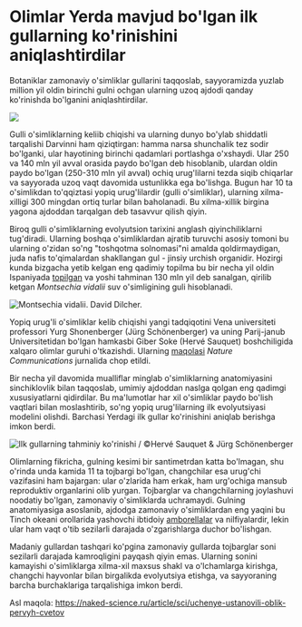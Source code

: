 # Olimlar Yerda mavjud bo'lgan ilk gullarning ko'rinishini aniqlashtirdilar

Botaniklar zamonaviy o'simliklar gullarini taqqoslab, sayyoramizda yuzlab million yil oldin birinchi gulni ochgan ularning uzoq ajdodi qanday ko'rinishda bo'lganini aniqlashtirdilar.

![](https://naked-science.ru/sites/default/files/styles/full_size/public/field/image/flower0.jpeg?itok=7V8prucC)

Gulli o'simliklarning keliib chiqishi va ularning dunyo bo'ylab shiddatli tarqalishi Darvinni ham qiziqtirgan:  hamma narsa shunchalik tez sodir bo'lganki, ular hayotining birinchi qadamlari portlashga o'xshaydi. Ular 250 va 140 mln yil avval orasida paydo bo'lgan deb hisoblanib, ulardan oldin paydo bo'lgan (250-310 mln yil avval) ochiq urug'lilarni tezda siqib chiqarlar va sayyorada uzoq vaqt davomida ustunlikka ega bo'lishga. Bugun har 10 ta o'simlikdan to'qqiztasi yopiq urug'lilardir (gulli o'simliklar), ularning xilma-xilligi 300 mingdan ortiq turlar bilan baholanadi. Bu xilma-xillik birgina yagona ajdoddan tarqalgan deb tasavvur qilish qiyin.

Biroq gulli o'simliklarning evolyutsion tarixini anglash qiyinchiliklarni tug'diradi. Ularning boshqa o'simliklardan ajratib turuvchi asosiy tomoni bu ularning o'zidan so'ng "toshqotma solnomasi"ni amalda qoldirmaydigan, juda nafis to'qimalardan shakllangan gul - jinsiy urchish organidir. Hozirgi kunda bizgacha yetib kelgan eng qadimiy topilma bu bir necha yil oldin Ispaniyada [topilgan](http://www.pnas.org/content/112/35/10985) va yoshi tahminan 130 mln yil deb sanalgan, qirilib ketgan _Montsechia vidalii_ suv o'simligining guli hisoblanadi.

![Montsechia vidalii. David Dilcher.](http://cdn.sci-news.com/images/enlarge2/image_3139_1e-Montsechia-vidalii.jpg)

Yopiq urug'li o'simliklar kelib chiqishi yangi tadqiqotini Vena universiteti professori Yurg Shonenberger (Jürg Schönenberger) va uning Parij-janub Universitetidan bo'lgan hamkasbi Giber Soke (Hervé Sauquet) boshchiligida xalqaro olimlar guruhi o'tkazishdi. Ularning [maqolasi](https://www.nature.com/articles/ncomms16047) _Nature Communications_ jurnalida chop etildi.

Bir necha yil davomida mualliflar minglab o'simliklarning anatomiyasini sinchiklovlik bilan taqqoslab, umimiy ajdoddan naslga qolgan eng qadimgi xususiyatlarni qidirdilar. Bu ma'lumotlar har xil o'simliklar paydo bo'lish vaqtlari bilan moslashtirib, so'ng yopiq urug'lilarning ilk evolyutsiyasi modelini olishdi. Barchasi Yerdagi ilk gullar ko'rinishini aniqlab berishga imkon berdi.

![Ilk gullarning tahminiy ko'rinishi / ©Hervé Sauquet & Jürg Schönenberger](https://naked-science.ru/sites/default/files/images_custom/2017/08/flower1.jpg)

Olimlarning fikricha, gulning kesimi bir santimetrdan katta bo'lmagan, shu o'rinda unda kamida 11 ta tojbargi bo'lgan, changchilar esa urug'chi vazifasini ham bajargan: ular o'zlarida ham erkak, ham urg'ochiga mansub reproduktiv organlarini olib yurgan. Tojbarglar va changchilarning joylashuvi noodatiy bo'lgan, zamonaviy o'simliklarda uchramaydi. Gulning anatomiyasiga asoslanib, ajdodga zamonaviy o'simliklardan eng yaqini bu Tinch okeani orollarida yashovchi ibtidoiy [amborellalar](https://ru.wikipedia.org/wiki/%D0%90%D0%BC%D0%B1%D0%BE%D1%80%D0%B5%D0%BB%D0%BB%D0%B0) va nilfiyalardir, lekin ular ham vaqt o'tib sezilarli darajada o'zgarishlarga duchor bo'lishgan. 

Madaniy gullardan tashqari ko'pgina zamonaviy gullarda tojbarglar soni sezilarli darajada kamroqligini payqash qiyin emas. Ularning sonini kamayishi o'simliklarga xilma-xil maxsus shakl va o'lchamlarga kirishga, changchi hayvonlar bilan birgalikda evolyutsiya etishga, va sayyoraning barcha burchaklariga tarqalishiga imkon berdi.

Asl maqola: https://naked-science.ru/article/sci/uchenye-ustanovili-oblik-pervyh-cvetov
